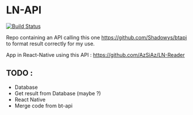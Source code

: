 # LN-API
[![Build Status](https://drone.azs.moe/api/badges/AzSiAz/LN-API/status.svg)](https://drone.azs.moe/AzSiAz/LN-API)

Repo containing an API calling this one https://github.com/Shadowys/btapi to format result correctly for my use.		

App in React-Native using this API : https://github.com/AzSiAz/LN-Reader		


## TODO : 		
- Database
- Get result from Database (maybe ?)
- React Native
- Merge code from bt-api

